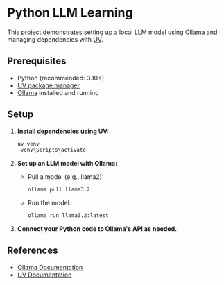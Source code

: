 # Python LLM Learning

This project demonstrates setting up a local LLM model using [Ollama](https://ollama.com/) and managing dependencies with [UV](https://github.com/astral-sh/uv).

## Prerequisites

- Python (recommended: 3.10+)
- [UV package manager](https://github.com/astral-sh/uv)
- [Ollama](https://ollama.com/download) installed and running

## Setup

1. **Install dependencies using UV:**

    ```sh
    uv venv
    .venv\Scripts\activate
    ```

2. **Set up an LLM model with Ollama:**

    - Pull a model (e.g., llama2):

      ```sh
      ollama pull llama3.2
      ```

    - Run the model:

      ```sh
      ollama run llama3.2:latest
      ```

3. **Connect your Python code to Ollama's API as needed.**

## References

- [Ollama Documentation](https://github.com/jmorganca/ollama)
- [UV Documentation](https://github.com/astral-sh/uv)